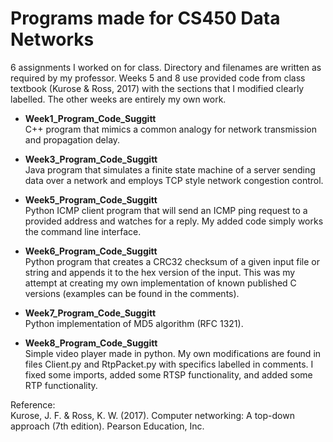 # Programs made for CS450 Data Networks
6 assignments I worked on for class. Directory and filenames are written as required by my professor. Weeks 5 and 8 use provided code from class textbook (Kurose & Ross, 2017) with the sections that I modified clearly labelled. The other weeks are entirely my own work.

* **Week1_Program_Code_Suggitt**  
C++ program that mimics a common analogy for network transmission and propagation delay.

* **Week3_Program_Code_Suggitt**  
Java program that simulates a finite state machine of a server sending data over a network and employs TCP style network congestion control.

* **Week5_Program_Code_Suggitt**  
Python ICMP client program that will send an ICMP ping request to a provided address and watches for a reply. My added code simply works the command line interface.

* **Week6_Program_Code_Suggitt**  
Python program that creates a CRC32 checksum of a given input file or string and appends it to the hex version of the input. This was my attempt at creating my own implementation of known published C versions (examples can be found in the comments).

* **Week7_Program_Code_Suggitt**  
Python implementation of MD5 algorithm (RFC 1321).

* **Week8_Program_Code_Suggitt**  
Simple video player made in python. My own modifications are found in files Client.py and RtpPacket.py with specifics labelled in comments. I fixed some imports, added some RTSP functionality, and added some RTP functionality.

Reference:  
Kurose, J. F. & Ross, K. W. (2017). Computer networking: A top-down approach (7th edition). Pearson Education, Inc.
